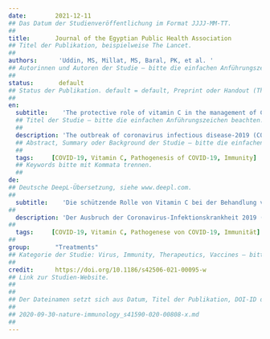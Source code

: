 ```yaml
---
date:        2021-12-11
## Das Datum der Studienveröffentlichung im Format JJJJ-MM-TT.
##
title:       Journal of the Egyptian Public Health Association
## Titel der Publikation, beispielweise The Lancet.
##
authors:      'Uddin, MS, Millat, MS, Baral, PK, et al. '
## Autorinnen und Autoren der Studie – bitte die einfachen Anführungszeichen beachten!
##
status:       default
## Status der Publikation. default = default, Preprint oder Handout (Thesenpapier)
##
en:
  subtitle:    'The protective role of vitamin C in the management of COVID-19: A Review'
  ## Titel der Studie – bitte die einfachen Anführungszeichen beachten!
  ##
  description: 'The outbreak of coronavirus infectious disease-2019 (COVID-19) is globally deemed a significant threat to human life. Researchers are searching for prevention strategies, mitigation interventions, and potential therapeutics that may reduce the infection’s severity. One such means that is highly being talked in online and in social media is vitamin C. Vitamin C is a robust antioxidant that boosts the immune system of the human body. It helps in normal neutrophil function, scavenging of oxidative species, regeneration of vitamin E, modulation of signaling pathways, activation of pro-inflammatory transcription factors, activation of the signaling cascade, regulation of inflammatory mediators, and phagocytosis and increases neutrophil motility to the site of infection. All of these immunological functions are required for the prevention of COVID-19 infection. Considering the role of vitamin C, it would be imperative to administrate vitamin C for the management of severe COVID-19. However, there is no specific clinical data available to confirm the use of vitamin C in the current pandemic.'
  ## Abstract, Summary oder Background der Studie – bitte die einfachen Anführungszeichen b
  ##
  tags:     [COVID-19, Vitamin C, Pathogenesis of COVID-19, Immunity]
  ## Keywords bitte mit Kommata trennen.
  ##
de: 
## Deutsche DeepL-Übersetzung, siehe www.deepl.com.
##
  subtitle:    'Die schützende Rolle von Vitamin C bei der Behandlung von COVID-19:  Review'
##
  description: 'Der Ausbruch der Coronavirus-Infektionskrankheit 2019 (COVID-19) wird weltweit als eine erhebliche Bedrohung für das menschliche Leben angesehen. Forscher suchen nach Präventionsstrategien, Abhilfemaßnahmen und potenziellen Therapeutika, die den Schweregrad der Infektion verringern könnten. Ein solches Mittel, über das online und in den sozialen Medien viel gesprochen wird, ist Vitamin C. Vitamin C ist ein robustes Antioxidans, das das Immunsystem des menschlichen Körpers stärkt. Es trägt zur normalen Funktion der Neutrophilen, zum Abfangen oxidativer Spezies, zur Regeneration von Vitamin E, zur Modulation von Signalwegen, zur Aktivierung proinflammatorischer Transkriptionsfaktoren, zur Aktivierung der Signalkaskade, zur Regulierung von Entzündungsmediatoren und zur Phagozytose bei und erhöht die Motilität der Neutrophilen zum Ort der Infektion. Alle diese immunologischen Funktionen sind für die Prävention einer COVID-19-Infektion erforderlich. In Anbetracht der Rolle von Vitamin C wäre die Verabreichung von Vitamin C für die Behandlung von schweren COVID-19-Infektionen unerlässlich. Es liegen jedoch keine spezifischen klinischen Daten vor, die den Einsatz von Vitamin C bei der derzeitigen Pandemie bestätigen würden.'
##
  tags:     [COVID-19, Vitamin C, Pathogenese von COVID-19, Immunität]
##
group:       "Treatments"
## Kategorie der Studie: Virus, Immunity, Therapeutics, Vaccines – bitte die Anführungszeichen beachten!
##
credit:      https://doi.org/10.1186/s42506-021-00095-w
## Link zur Studien-Website.
##
##
## Der Dateinamen setzt sich aus Datum, Titel der Publikation, DOI-ID der Studie (nach dem letzten Slash) und der Dateiendung zusammen. Bitte den Unterstrich vor der DOI-ID beachten!
##
## 2020-09-30-nature-immunology_s41590-020-00808-x.md
##
---
```

<object data="{{ page.link }}" style='height:calc(100vh - 400px); width: 100%' type='application/pdf'></object>